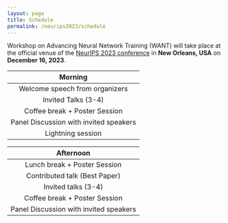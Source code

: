 ```yaml
---
layout: page
title: Schedule
permalink: /neurips2023/schedule
---
```

<style>
/* div {
    text-align: center;
    margin: 0 auto;
} */
</style>

Workshop on Advancing Neural Network Training (WANT) will take place at the official venue of the [NeurIPS 2023 conference](https://neurips.cc) in **New Orleans, USA** on **December 16, 2023**.

| **Morning**   | 
|:-----------------------------------------------------------------:|
| Welcome speech from organizers                                  | 
| Invited Talks (3-4)                               | 
| Coffee break + Poster Session                                   | 
| Panel Discussion with invited speakers  | 
| Lightning session            |

| **Afternoon**    |
|:-----------------------------------------------------------------:|
| Lunch break + Poster Session                                  | 
| Contributed talk (Best Paper)                                 | 
| Invited talks (3-4)                            | 
| Coffee break + Poster Session                                 | 
| Panel Discussion with invited speakers  |

<!-- | **Activity (morning)**    | **Duration** |
|-----------------------------------------------------------------|--------------|---------------------------------------------------------------|--------------|
| Welcome speech from organizers                                  | 10 mins      | 
| Invited Talks (3-4)                               | 15+5 mins (each)   | 
| Coffee break + Poster Session                                   | 30 mins      |
| Panel Discussion with invited speakers  | 40 mins      |
| Lightning session            | 40   mins    | 


| **Activity (afternoon)**    | **Duration** |
|-----------------------------------------------------------------|--------------|---------------------------------------------------------------|--------------|
| Lunch break + Poster Session                                  | 90 mins      |
| Contributed talk (Best Paper)                                 | 10 mins      |
| Invited talks (3-4)                            | 15+5 mins  (each)   |
| Coffee break + Poster Session                                 | 30 mins      |
| Panel Discussion with invited speakers  | 40 mins      | -->